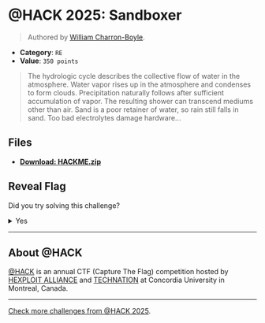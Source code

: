 # @HACK 2025: Sandboxer

> Authored by [William Charron-Boyle](https://github.com/jws412).

- **Category**: `RE`
- **Value**: `350 points`

> The hydrologic cycle describes the collective flow of water in the atmosphere. Water vapor rises up in the atmosphere and condenses to form clouds. Precipitation naturally follows after sufficient accumulation of vapor. The resulting shower can transcend mediums other than air. Sand is a poor retainer of water, so rain still falls in sand. 
> Too bad electrolytes damage hardware...
> 

## Files
- **[Download: HACKME.zip](https://github.com/athack-ctf/chall2025-sandboxer/raw/refs/heads/main/offline-artifacts/HACKME.zip)**

## Reveal Flag

Did you try solving this challenge?
<details>
<summary>
Yes
</summary>

Did you **REALLY** try solving this challenge?

<details>
<summary>
Yes, I promise!
</summary>

Flag: `ATHACKCTF{anthr0p0gen0usCumu1us}`

</details>
</details>


---

## About @HACK
[@HACK](https://athackctf.com/) is an annual CTF (Capture The Flag) competition hosted by [HEXPLOIT ALLIANCE](https://hexploit-alliance.com/) and [TECHNATION](https://technationcanada.ca/) at Concordia University in Montreal, Canada.

---
[Check more challenges from @HACK 2025](https://github.com/athack-ctf/AtHackCTF-2025-Challenges).